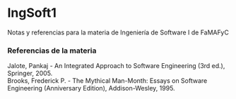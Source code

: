 # IngSoft1
Notas y referencias para la materia de Ingeniería de Software I de FaMAFyC

### Referencias de la materia

Jalote, Pankaj - An Integrated Approach to Software Engineering (3rd ed.), Springer, 2005.  
Brooks, Frederick P. - The Mythical Man-Month: Essays on Software Engineering (Anniversary Edition), Addison-Wesley, 1995.  

